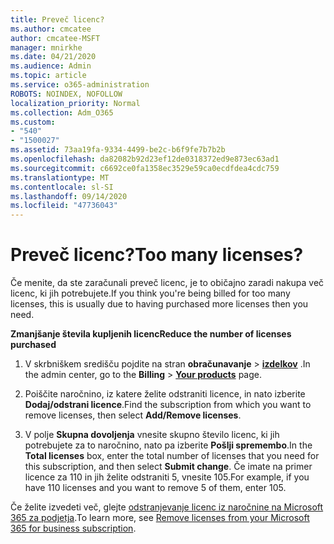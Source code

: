 ```yaml
---
title: Preveč licenc?
ms.author: cmcatee
author: cmcatee-MSFT
manager: mnirkhe
ms.date: 04/21/2020
ms.audience: Admin
ms.topic: article
ms.service: o365-administration
ROBOTS: NOINDEX, NOFOLLOW
localization_priority: Normal
ms.collection: Adm_O365
ms.custom:
- "540"
- "1500027"
ms.assetid: 73aa19fa-9334-4499-be2c-b6f9fe7b7b2b
ms.openlocfilehash: da82082b92d23ef12de0318372ed9e873ec63ad1
ms.sourcegitcommit: c6692ce0fa1358ec3529e59ca0ecdfdea4cdc759
ms.translationtype: MT
ms.contentlocale: sl-SI
ms.lasthandoff: 09/14/2020
ms.locfileid: "47736043"
---
```

# <a name="too-many-licenses"></a><span data-ttu-id="7a9bb-102">Preveč licenc?</span><span class="sxs-lookup"><span data-stu-id="7a9bb-102">Too many licenses?</span></span>

<span data-ttu-id="7a9bb-103">Če menite, da ste zaračunali preveč licenc, je to običajno zaradi nakupa več licenc, ki jih potrebujete.</span><span class="sxs-lookup"><span data-stu-id="7a9bb-103">If you think you're being billed for too many licenses, this is usually due to having purchased more licenses then you need.</span></span>
  
<span data-ttu-id="7a9bb-104">**Zmanjšanje števila kupljenih licenc**</span><span class="sxs-lookup"><span data-stu-id="7a9bb-104">**Reduce the number of licenses purchased**</span></span>
  
1. <span data-ttu-id="7a9bb-105">V skrbniškem središču pojdite na stran **obračunavanje** \> **[izdelkov](https://go.microsoft.com/fwlink/p/?linkid=842054)** .</span><span class="sxs-lookup"><span data-stu-id="7a9bb-105">In the admin center, go to the **Billing** \> **[Your products](https://go.microsoft.com/fwlink/p/?linkid=842054)** page.</span></span>

2. <span data-ttu-id="7a9bb-106">Poiščite naročnino, iz katere želite odstraniti licence, in nato izberite **Dodaj/odstrani licence**.</span><span class="sxs-lookup"><span data-stu-id="7a9bb-106">Find the subscription from which you want to remove licenses, then select **Add/Remove licenses**.</span></span>

3. <span data-ttu-id="7a9bb-107">V polje **Skupna dovoljenja** vnesite skupno število licenc, ki jih potrebujete za to naročnino, nato pa izberite **Pošlji spremembo**.</span><span class="sxs-lookup"><span data-stu-id="7a9bb-107">In the **Total licenses** box, enter the total number of licenses that you need for this subscription, and then select **Submit change**.</span></span> <span data-ttu-id="7a9bb-108">Če imate na primer licence za 110 in jih želite odstraniti 5, vnesite 105.</span><span class="sxs-lookup"><span data-stu-id="7a9bb-108">For example, if you have 110 licenses and you want to remove 5 of them, enter 105.</span></span>

<span data-ttu-id="7a9bb-109">Če želite izvedeti več, glejte [odstranjevanje licenc iz naročnine na Microsoft 365 za podjetja](https://docs.microsoft.com/microsoft-365/commerce/licenses/buy-licenses).</span><span class="sxs-lookup"><span data-stu-id="7a9bb-109">To learn more, see [Remove licenses from your Microsoft 365 for business subscription](https://docs.microsoft.com/microsoft-365/commerce/licenses/buy-licenses).</span></span>